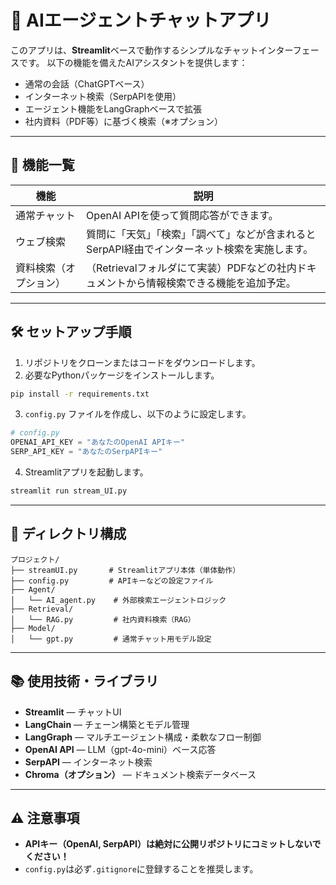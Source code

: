 # 🤖 AIエージェントチャットアプリ
このアプリは、**Streamlit**ベースで動作するシンプルなチャットインターフェースです。
以下の機能を備えたAIアシスタントを提供します：
- 通常の会話（ChatGPTベース）
- インターネット検索（SerpAPIを使用）
- エージェント機能をLangGraphベースで拡張
- 社内資料（PDF等）に基づく検索（※オプション）

---

## 🚀 機能一覧

| 機能 | 説明 |
| --- | --- |
| 通常チャット | OpenAI APIを使って質問応答ができます。 |
| ウェブ検索 | 質問に「天気」「検索」「調べて」などが含まれるとSerpAPI経由でインターネット検索を実施します。 |
| 資料検索（オプション） | （Retrievalフォルダにて実装）PDFなどの社内ドキュメントから情報検索できる機能を追加予定。 |

---

## 🛠 セットアップ手順

1. リポジトリをクローンまたはコードをダウンロードします。
2. 必要なPythonパッケージをインストールします。

```bash
pip install -r requirements.txt
```
3.  `config.py` ファイルを作成し、以下のように設定します。

```python
# config.py
OPENAI_API_KEY = "あなたのOpenAI APIキー"
SERP_API_KEY = "あなたのSerpAPIキー"

```

4. Streamlitアプリを起動します。

```bash
streamlit run stream_UI.py

```

---

## 📁 ディレクトリ構成

```
プロジェクト/
├── streamUI.py       # Streamlitアプリ本体（単体動作）
├── config.py         # APIキーなどの設定ファイル
├── Agent/
│   └── AI_agent.py    # 外部検索エージェントロジック
├── Retrieval/
│   └── RAG.py         # 社内資料検索（RAG）
├── Model/
│   └── gpt.py         # 通常チャット用モデル設定

```

---

## 📚 使用技術・ライブラリ

- **Streamlit** — チャットUI
- **LangChain** — チェーン構築とモデル管理
- **LangGraph** — マルチエージェント構成・柔軟なフロー制御
- **OpenAI API** — LLM（gpt-4o-mini）ベース応答
- **SerpAPI** — インターネット検索
- **Chroma（オプション）** — ドキュメント検索データベース

---

## ⚠ 注意事項

- **APIキー（OpenAI, SerpAPI）は絶対に公開リポジトリにコミットしないでください！**
- `config.py`は必ず`.gitignore`に登録することを推奨します。
